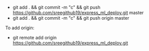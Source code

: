 - git add . && git commit -m "c" && git push https://github.com/sreegithub19/express_ml_deploy.git master
- git add . && git commit -m "c" && git push origin master

To add origin:

- git remote add origin https://github.com/sreegithub19/express_ml_deploy.git
